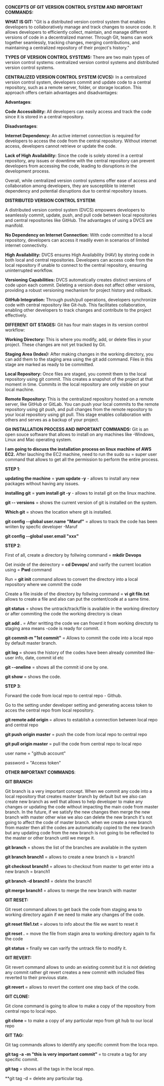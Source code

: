 **CONCEPTS OF GIT VERSION CONTROL SYSTEM AND IMPORTANT COMMANDS:**

**WHAT IS GIT:** "Git is a distributed version control system that enables developers to collaboratively manage and track changes to source code. 
It allows developers to efficiently collect, maintain, and manage different versions of code in a decentralized manner. Through Git, teams can work 
together seamlessly, tracking changes, merging contributions, and maintaining a centralized repository of their project's history."

**TYPES OF VERSION CONTROL SYSTEMS:** There are two main types of version control systems: centralized version control systems and distributed version control systems.

**CENTRALIZED VERSION CONTROL SYSTEM (CVCS):** In a centralized version control system, developers commit and update code to a central repository, such as a remote server, folder, or storage location. This approach offers certain advantages and disadvantages:

**Advantages**:

**Code Accessibility:** All developers can easily access and track the code since it is stored in a central repository.

**Disadvantages**:

 **Internet Dependency:** An active internet connection is required for developers to access the code from the central repository. Without internet access, developers cannot retrieve or update the code.

 **Lack of High Availability:** Since the code is solely stored in a central repository, any issues or downtime with the central repository can prevent developers from accessing the code, leading to disruptions in the development process.

 Overall, while centralized version control systems offer ease of access and collaboration among developers, they are susceptible to internet dependency and potential disruptions due to central repository issues.
 

**DISTRIBUTED VERSION CONTROL SYSTEM**:

A distributed version control system (DVCS) empowers developers to seamlessly commit, update, push, and pull code between local repositories and central repositories like GitHub. The advantages of using a DVCS are manifold.

**No Dependency on Internet Connection:** With code committed to a local repository, developers can access it readily even in scenarios of limited internet connectivity.

**High Availability:** DVCS ensures High Availability (HAV) by storing code in both local and central repositories. Developers can access code from the local repository if unable to connect to the central repository, ensuring uninterrupted workflow.

**Versioning Capabilities:** DVCS automatically creates distinct versions of code upon each commit. Deleting a version does not affect other versions, providing a robust versioning mechanism for project history and rollback.

**GitHub Integration:** Through push/pull operations, developers synchronize code with central repository like Git-hub. This facilitates collaboration, enabling other developers to track changes and contribute to the project effectively.



**DIFFERENT GIT STAGES:**
Git has four main stages in its version control workflow:

**Working Directory:** This is where you modify, add, or delete files in your project. These changes are not yet tracked by Git.

**Staging Area (Index):** After making changes in the working directory, you can add them to the staging area using the git add command. Files in this stage are marked as ready to be committed.

**Local Repository:** Once files are staged, you commit them to the local repository using git commit. This creates a snapshot of the project at that moment in time. Commits in the local repository are only visible on your local machine.

**Remote Repository:** This is the centralized repository hosted on a remote server, like GitHub or GitLab. You can push your local commits to the remote repository using git push, and pull changes from the remote repository to your local repository using git pull. This stage enables collaboration with others and serves as a backup of your project.

**Git INSTALLATION PROCESS AND IMPORTANT COMMANDS:** Git is an open souce software that allows to install on any machines like -Windows, Linux and Mac operating system.

**I am going to discuss the installation process on linux machine of AWS EC2.** 
After lauching the EC2 machine, need to run the sudo su = super user command that allows to get all the permission to perform the entire process.

**STEP 1**:

**updating the machine** = **yum update -y** - allows to install any new packages without having any issues.

**installing git** = **yum install git -y** - allows to install git on the linux machine.

**git -- versions** = shows the current version of git is installed on the system.

**Which git** = shows the location where git is installed. 

**git config --global user.name "Maruf"** = allows to track the code has been wriiten by specfic developer -Maruf

**git config --global user.email "xxx"**

**STEP 2**:

First of all, create a directory by follwing command = **mkdir Devops**

Get inside of the deirectory = **cd Devops/** and varify the current location using = **Pwd** command

Run = **git init** command allows to convert the directory into a local repository where we commit the code

Create a file inside of the directory by follwing command = **vi git file.txt** allows to create a file and also can put the content/code at a same time.

**git status** = shows the untrack/track/file is available in the working directory or after commiting the code the working directory is clean

**git add .** = After writting the code we can frowrd it from working directoty to staging area means -code is ready for commit.

**git commit-m "1st commit"** = Allows to commit the code into a local repo by default master branch.

**git log** = shows the history of the codes have been already commited like- user info, date, commit id etc

**git --oneline** = shows all the commit id one by one.

**git show <commit-id>** = shows the code.

**STEP 3**:

Forward the code from local repo to central repo - Github.

Go to the setting under developer setting and generating access token to acces the central repo from local repository.

**git remote add origin <git-url>** = allows to establish a connection between local repo and central repo

**git push origin master** = push the code from local repo to central repo

**git pull origin master** = pull the code from central repo to local repo

user name = "github account"

password = "Access token"

**OTHER IMPORTANT COMMANDS**:


**GIT BRANCH:**

Git branch is a very important concept. When we commit any code into a local repository that creates master branch by default but we also can create new branch as well that allows to help developer to make any changes or updating the code without impacting the main code from master branch. In the future, if we satisfy the new changes then merge the new branch with master other wise we also can delete the new branch it's not going to affect the code of master branch. when we create a new branch from master then all the codes are automatically copied to the new branch but any updating code from the new branch is not going to be reflected to the master or other branch until we merge it.

**git branch** = shows the list of the branches are available in the system

**git branch branch1** = allows to create a new branch is = branch1

**git checkout branch1** = allows to checkout from master to get enter into a new branch = branch1

**git branch -d branch1** = delete the branch1

**git merge branch1** = allows to merge the new branch with master


**GIT RESET:**

Git reset command allows to get back the code from staging area to working directory again if we need to make any changes of the code. 

**git reset file1.txt** = aloows to info about the file we want to reset it

**git reset .** = move the file from stagin area to working directory again to fix the code

**git status** = finally we can varify the untrack file to modify it.


**GIT REVERT:**

Git revert command allows to undo an existing commit but it is not deleting any commit rather git revert creates a new commit with included 
files reverted to their previous state.

**git revert <commit-id>** = allows to revert the content one step back of the code.


**GIT CLONE:**

Git clone command is going to allow to make a copy of the repository from central repo to local repo.

**git clone <github-url>** = to make a copy of any particular repo from git hub to our local repo


**GIT TAG:**

Git tag commands allows to identify any specific commit from the loca repo.

**git tag -a <tag-name> -m "this is very important commit" <commit-id>** = to create a tag for any specific commit.

**git tag** = shows all the tags in the local repo.

**git tag -d <commit-id> = delete any particular tag.























